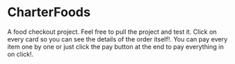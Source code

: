 # CharterFoods
A food checkout project.
Feel free to pull the project and test it.
Click on every card so you can see the details of the order itself!.
You can pay every item one by one or just click the pay button at the end to pay everything in on click!.
